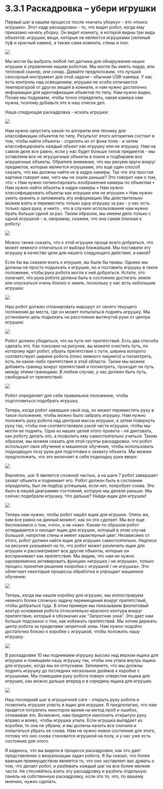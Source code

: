 # 3.3.1 Раскадровка – убери игрушки

Первый шаг в нашем процессе после «начать уборку» - это «поиск игрушек». Этот кадр раскадровки - то, что видит робот, когда ему приказано начать уборку. Он видит комнату, в которой видны три вида объектов: игрушки, вещи, которые не являются игрушками \(зеленый пуф и красный камин\), а также сама комната, стены и пол:

![](.gitbook/assets/image%20%2812%29.png)

Мы могли бы выбрать любой тип датчика для обнаружения наших игрушек и управления нашим роботом. Мы могли бы иметь лидар, или тепловой сканер, или сонар. Давайте предположим, что лучший сенсорный инструмент для этой задачи - обычная USB-камера. У нас есть контроль над освещением, игрушки не особо отличаются температурой от других вещей в комнате, и нам нужно достаточно информации для идентификации объектов по типу. Нам нужно видео. Позже мы подумаем, чтобы точно определить, какая камера нам нужна, поэтому добавьте это в наш список дел.

Наша следующая раскадровка - искать игрушки:

![](.gitbook/assets/image%20%2810%29.png)

Нам нужно запустить какой-то алгоритм или технику для классификации объектов по типу. Результат этого алгоритма состоит в том, чтобы найти объекты - отделить их от фона пола - и затем классифицировать каждый объект как игрушку или не игрушку. Нам на самом деле все равно, если у нас будет больше типов предметов - мы оставляем все не игрушечные объекты в покое и подбираем все игрушечные объекты. Обратите внимание, что мы рисуем круги вокруг предметов, которые являются игрушками, это еще один способ сказать, что мы должны найти их в кадре камеры. Так что эта простая картина говорит нам, чего мы не знали раньше? Это говорит нам о том, что: • Нам нужно сегментировать изображение камеры по объектам • Нам нужно найти объекты в кадре камеры • Нам нужно классифицировать объекты как игрушки или не игрушки • Нам нужно уметь хранить и запоминать эту информацию Мы действительно можем взять и переместить только одну игрушку за раз - у нас есть только одна рука, и никто , что в случаях использования нам нужно брать больше одной за раз. Таким образом, мы имеем дело только с одной игрушкой – и, например, скажем, что она самая близкая к роботу:

![](.gitbook/assets/image%20%288%29.png)



Можно также сказать, что к этой игрушке проще всего добраться, что может немного отличаться от выбора ближайшей. Мы поставили эту игрушку в качестве цели для нашего следующего действия, а какой?

Если бы вы сказали ехать к игрушке, вы были бы правы. Однако мы должны не просто подъехать к игрушке, но и поставить игрушку в такое положение, чтобы рука робота могла к ней добраться. Кстати, это означает, что рука робота должна быть в состоянии достигать земли или опускаться очень близко к земле, поскольку у нас есть небольшие игрушки:

![](.gitbook/assets/image%20%2815%29.png)

Наш робот должен спланировать маршрут от своего текущего положения до места, где он может попытаться поднять игрушку. Мы установили цель подъехать на расстояние вытянутой руки от центра игрушки:

![](.gitbook/assets/image%20%284%29.png)



Робот должен убедиться, что на пути нет препятствий. Есть два способа сделать это. Как показано на рисунке, вы можете очистить путь, по которому идет робот, убрать препятствия с пути, ширина которого соответствует ширине робота \(плюс немного лишнего\) и посмотреть, есть ли какие-либо препятствия в этой области. Также мы можем добавить границу вокруг препятствий и посмотреть, проходит ли путь между этими границами. В любом случае, у нас должен быть путь, свободный от препятствий:

![](.gitbook/assets/image%20%2818%29.png)



Робот определяет для себя правильное положение, чтобы подготовиться подобрать игрушку.

Теперь, когда робот завершил свой ход, он может переместить руку в такое положение, чтобы можно было забрать игрушку. Нам нужно положить руку робота над центром массы игрушки, а затем повернуть руку так, чтобы она соответствовала узкой части игрушки, чтобы мы могли ее поднять. Одна из наших целей этого проекта - не диктовать, как роботу делать это, а позволить ему самостоятельно учиться. Таким образом, мы можем сказать для этой группы раскадровки, что робот использует свое обучение и машинное обучение, чтобы использовать подходящую позу руки для подготовки к захвату объекта. Мы можем предположить, что это включает в себя подкладку руки вверх:

![](.gitbook/assets/image%20%285%29.png)

Вероятно, шаг 6 является сложной частью, а на шаге 7 робот завершает захват объекта и поднимает его. Робот должен быть в состоянии определить, был ли подбор успешным, если нет, попробует снова. Это было в нашей диаграмме состояний, которую мы делали раньше. Мы сейчас подобрали игрушку. Что дальше? Найди ящик для игрушек!

![](.gitbook/assets/image%20%2816%29.png)

Теперь нам нужно, чтобы робот нашёл ящик для игрушек. Опять же, нам все равно на данный момент, как он это сделает. Мы все еще беспокоимся о том, «что», а не «как». Каким-то образом робот оглядывается и находит ящик для игрушек, который в этом случае большой, напротив стены и имеет характерный цвет. Независимо от этого, робот должен найти ящик для игрушек самостоятельно. Надписи на рисунке указывают на то, что робот может различить ящик для игрушек и рассматривает все другие объекты, которые он воспринимает как препятствия. Мы видим, что нам не нужно одновременно активировать функцию «игрушка / не игрушка», только процесс принятия решения «коробка с игрушкой / не игрушка». Это облегчает некоторые процессы обработки и упрощает машинное обучение:

![](.gitbook/assets/image%20%286%29.png)

Теперь, когда мы нашли коробку для игрушек, мы иллюстрируем немного более сложную задачу перемещения вокруг препятствий, чтобы добраться туда. В этом примере мы показываем фиолетовый контур основания робота относительно красного контура вокруг препятствия, который я обозначил как “Запретная зона”. Это дает нам больше подсказок о том, как избежать препятствий. Мы хотим держать центр робота за пределами запретной зоны. Нам нужно подойти достаточно близко к коробке с игрушкой, чтобы положить нашу игрушку:

![](.gitbook/assets/image%20%283%29.png)

В раскадровке 10 мы поднимаем игрушку высоко над верхом ящика для игрушек и помещаем нашу игрушку так, чтобы она упала внутрь ящика для игрушек, когда мы ее отпускаем. Запомните, что мы должны поднять игрушку до последних нескольких дюймов к коробке с игрушками. Мы помещаем руку робота поверх отверстия ящика для игрушек, как можно дальше вперед и в середину ящика для игрушек.

![](.gitbook/assets/image%20%2811%29.png)

Наш последний шаг в игрушечной саге - открыть руку робота и позволить игрушке упасть в ящик для игрушек. Я предполагаю, что нам придется потратить некоторое время на метод проб и ошибок, отлаживая это. Возможно, нам придется наклонить открытую руку вправо и влево, чтобы игрушка упала. Если игрушка выпадает из коробки, то она не убрана, и мы должны начать все сначала и попытаться убрать ее снова. Нам не нужно новое состояние для этого, потому что оно снова становится игрушкой на полу, и у нас уже есть состояние для этого.

Я надеюсь, что вы видели в процессе раскадровки, как это дает представление о визуализации задач робота. Я бы сказал, что более важным преимуществом является то, что оно заставляет вас думать о том, что делает робот, и разбивать каждый шаг на все более мелкие части. Не стесняйтесь взять эту раскадровку и разбить отдельную панель на собственную раскадровку, если это то, что, по вашему мнению, нужно сделать.

